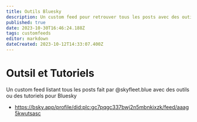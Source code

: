 ```yaml
---
title: Outils Bluesky
description: Un custom feed pour retrouver tous les posts avec des outils et tutos pour bluesky
published: true
date: 2023-10-30T16:46:24.188Z
tags: customfeeds
editor: markdown
dateCreated: 2023-10-12T14:33:07.400Z
---
```


# Outsil et Tutoriels

Un custom feed listant tous les posts fait par @skyfleet.blue avec des outils ou des tutoriels pour Bluesky 
- https://bsky.app/profile/did:plc:gc7pqgc337bwj2n5mbnkixzk/feed/aaag5kwutsasc